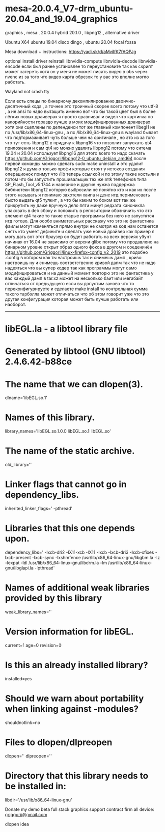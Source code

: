 # mesa-20.0.4_V7-drm_ubuntu-20.04_and_19.04_graphics
graphics , mesa , 20.0.4 hybrid 20.1.0 , libpng12 , alternative driver

Ubuntu X64 ubuntu 19.04 disco dingo , ubuntu 20.04 focal fossa

Mesa download + instructions: https://yadi.sk/d/aMvilfK7fAQPJg

optional install driver reinstall libnvidia-compute libnvidia-decode libnvidia-encode если был ранее установлен то переустановите так как скрипт может затереть хотя он у меня не может писать видео в obs через nvenc из за того что видео карта обрезок то у вас это вполне могло работать.

Wayland not crash tty

Если есть спецы по бинарному декомпилированию двоично-десятичный кода , а точнее это троичный скорее всего потому что utf-8 , а не ansi то надо вытащить именно вот что бы такой цвет был в более лёгких новых драиверах я просто сравнивал и видел что картинка по калорийности гораздо лучше в моих модифицированных драиверах хотя они сцеплены по депенденси тот же главный компонент libegl1 не по /usr/lib/x86_64-linux-gnu , а по /lib/x86_64-linux-gnu в wayland бывает что подтормаживает чуть больше чем на оригинале , но это из за того что тут есть libpng12 в придачу к libpng16 что позволит запускать qt4 приложения и сам qt4 но можно удалить libpng12 потому что ситема 19.04 и 20.04 использует libpng16 для этого всего то надо скачать https://github.com/Griggorii/libpng12-0_ubuntu_debian_amd64 после первой команды можно сделать sudo make uninstall и это удалит libpng12 я думаю только профи которые стоят у истоков создания операционок поимут что /lib теперь ссылкой и по этому такие костыли и потом что бы запустить прошивальщик тех же mtk телефонов типа SP_Flash_Tool_v5.1744 и наверное и другие нужна поддержка библиотеки libpng12 которую выбросили не понятно кто и как их после этого называть я понимаю захотели хаипа и дене итд перименовать бысто выдать qt5 тулкит , а что бы каким то боком вот так же прикрутить ну даже вручную дело пяти минут редхата каноникла упаковать в deb сбоку и положить в репозитории обозначить что это элемент qt4 такие то такие старые программы без него не запустятся итд готово. Для особо внимательных расскажу что это не фантастика фаилы могут изменяться прямо внутри не смотря на код нам останется снять кто умеет дефините и сделать уже новый драйвер как пример я могу дать вот этот браузер он будет работать на всех версиях убунт начиная от 16.04 не зависимо от версии glibc потому что продавлено на бинарном уровне открыт образ одного фокса в другом и соеденинён https://github.com/Griggorii/linux-firefox-config_v2_2019 это подобно .config в котором как ты настроишь так и снимешь дамп , криво настроишь ну и снимешь соответственно кривой дапм так что не надо надеяться что вы супер кодер так как программы могут само модифицироваться и на данный момент повторю это не фантастика у вас каждый дамп в tar.xz может на несколько баит или мегабайт отличаться от предыдущего если вы допустим заново что то переконфигурируете и сделаете make install то контрольная сумма такого тарболла может отличаться что об этом говорит уже что это другая конфигурация которая может быть лучше работать или наоборот.
_____________________________________________________________________________________________________________________________

# libEGL.la - a libtool library file
# Generated by libtool (GNU libtool) 2.4.6.42-b88ce

# The name that we can dlopen(3).
dlname='libEGL.so.1'

# Names of this library.
library_names='libEGL.so.1.0.0 libEGL.so.1 libEGL.so'

# The name of the static archive.
old_library=''

# Linker flags that cannot go in dependency_libs.
inherited_linker_flags=' -pthread'

# Libraries that this one depends upon.
dependency_libs=' -lxcb-dri2 -lX11-xcb -lX11 -lxcb -lxcb-dri3 -lxcb-xfixes -lxcb-present -lxcb-sync -lxshmfence /usr/lib/x86_64-linux-gnu/libgbm.la -lz -lexpat -ldl /usr/lib/x86_64-linux-gnu/libdrm.la -lm /usr/lib/x86_64-linux-gnu/libglapi.la -lpthread'

# Names of additional weak libraries provided by this library
weak_library_names=''

# Version information for libEGL.
current=1
age=0
revision=0

# Is this an already installed library?
installed=yes

# Should we warn about portability when linking against -modules?
shouldnotlink=no

# Files to dlopen/dlpreopen
dlopen=''
dlpreopen=''

# Directory that this library needs to be installed in:
libdir='/usr/lib/x86_64-linux-gnu'

Donate my demo beta full stack graphics support contract firm all device: griggorii@gmail.com

dlopen idea

